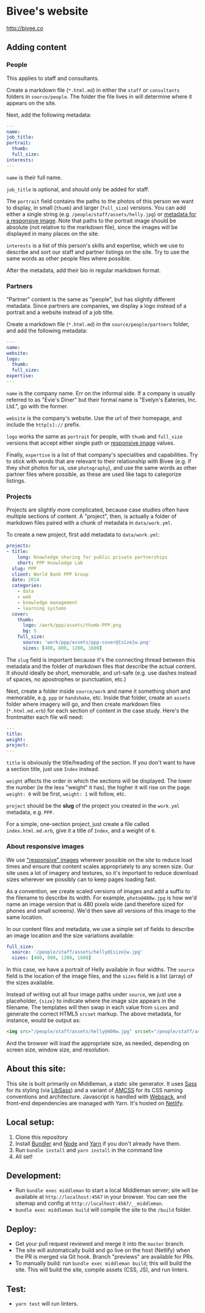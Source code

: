 # Bivee's website
http://bivee.co

## Adding content

### People

This applies to staff and consultants.

Create a markdown file (`*.html.md`) in either the `staff` or `consultants` folders in `source/people`. The folder the file lives in will determine where it appears on the site.

Next, add the following metadata:

````yml
---
name:
job_title:
portrait:
  thumb:
  full_size:
interests:
---
````

`name` is their full name.

`job_title` is optional, and should only be added for staff.

The `portrait` field contains the paths to the photos of this person we want to display, in small (`thumb`) and larger (`full_size`) versions. You can add either a single string (e.g. `/people/staff/assets/helly.jpg`) or [metadata for a responsive image](#about-responsive-images). Note that paths to the portrait image should be absolute (not relative to the markdown file), since the images will be displayed in many places on the site.

`interests` is a list of this person's skills and expertise, which we use to describe and sort our staff and partner listings on the site. Try to use the same words as other people files where possible.

After the metadata, add their bio in regular markdown format.

### Partners

"Partner" content is the same as "people", but has slightly different metadata. Since partners are companies, we display a logo instead of a portrait and a website instead of a job title.

Create a markdown file (`*.html.md`) in the `source/people/partners` folder, and add the following metadata:

````yml
---
name:
website:
logo:
  thumb:
  full_size:
expertise:
---
````

`name` is the company name. Err on the informal side. If a company is usually referred to as "Evie's Diner" but their formal name is "Evelyn's Eateries, Inc. Ltd.", go with the former.

`website` is the company's website. Use the url of their homepage, and include the `http[s]://` prefix.

`logo` works the same as `portrait` for people, with `thumb` and `full_size` versions that accept either single path or [responsive image](#about-responsive-images) values.

Finally, `expertise` is a list of that company's specialities and capabilities. Try to stick with words that are relevant to their relationship with Bivee (e.g. if they shot photos for us, use `photography`), and use the same words as other partner files where possible, as these are used like tags to categorize listings.

### Projects

Projects are slightly more complicated, because case studies often have multiple sections of content. A "project", then, is actually a folder of markdown files paired with a chunk of metadata in `data/work.yml`.

To create a new project, first add metadata to `data/work.yml`:

````yml
projects:
- title:
    long: Knowledge sharing for public private partnerships
    short: PPP Knowledge Lab
  slug: PPP
  client: World Bank PPP Group
  date: 2014
  categories:
    - data
    - web
    - knowledge management
    - learning systems
  cover:
    thumb:
      logo: /work/ppp/assets/thumb-PPP.png
      bg: 5
    full_size:
      source: 'work/ppp/assets/ppp-cover@{size}w.png'
      sizes: [400, 800, 1200, 1600]
````

The `slug` field is important because it's the connecting thread between this metadata and the folder of markdown files that describe the actual content. It should ideally be short, memorable, and url-safe (e.g. use dashes instead of spaces, no apostrophes or punctuation, etc.)

Next, create a folder inside `source/work` and name it something short and memorable, e.g. `ppp` or `handshake`, etc. Inside that folder, create an `assets` folder where imagery will go, and then create markdown files (`*.html.md.erb`) for each section of content in the case study. Here's the frontmatter each file will need:

````yml
---
title: 
weight: 
project: 
---
````

`title` is obviously the title/heading of the section. If you don't want to have a section title, just use `Index` instead.

`weight` affects the order in which the sections will be displayed. The lower the number (ie the less "weight" it has), the higher it will rise on the page. `weight: 0` will be first, `weight: 1` will follow, etc.

`project` should be the **slug** of the project you created in the `work.yml` metadata, e.g. `PPP`.

For a simple, one-section project, just create a file called `index.html.md.erb`, give it a title of `Index`, and a weight of `0`.

### About responsive images

We use ["responsive" images](https://developer.mozilla.org/en-US/docs/Learn/HTML/Multimedia_and_embedding/Responsive_images) wherever possible on the site to reduce load times and ensure that content scales appropriately to any screen size. Our site uses a lot of imagery and textures, so it's important to reduce download sizes wherever we possibly can to keep pages loading fast.

As a convention, we create scaled versions of images and add a suffix to the filename to describe its width. For example, `photo@480w.jpg` is how we'd name an image version that is 480 pixels wide (and therefore sized for phones and small screens). We'd then save all versions of this image to the same location.

In our content files and metadata, we use a simple set of fields to describe an image location and the size variations available:

````yml
full_size:
  source: '/people/staff/assets/helly@{size}w.jpg'
  sizes: [400, 800, 1200, 1600]
````

In this case, we have a portrait of Helly available in four widths. The `source` field is the location of the image files, and the `sizes` field is a list (array) of the sizes available.

Instead of writing out all four image paths under `source`, we just use a placeholder, `{size}` to indicate where the image size appears in the filename. The templates will then swap in each value from `sizes` and generate the correct HTML5 `srcset` markup. The above metadata, for instance, would be output as:

````html
<img src="/people/staff/assets/helly@400w.jpg" srcset="/people/staff/assets/helly@800w.jpg 800w, /people/staff/assets/helly@1200w.jpg 1200w, /people/staff/assets/helly@1600w.jpg 1600w" alt="Helly Stoyanova">
````

And the browser will load the appropriate size, as needed, depending on screen size, window size, and resolution.

## About this site:

This site is built primarily on Middleman, a static site generator. It uses [Sass](http://sass-lang.com) for its styling (via [LibSass](https://github.com/sass/sassc-ruby)) and a variant of [AMCSS](https://amcss.github.io) for its CSS naming conventions and architecture. Javascript is handled with [Webpack](https://webpack.js.org), and front-end dependencies are managed with Yarn. It's hosted on [Netlify](http://netlify.com).

## Local setup:

1. Clone this repository
2. Install [Bundler](http://bundler.io) and [Node](https://nodejs.org/en/) and [Yarn](http://yarnpkg.com) if you don't already have them.
3. Run `bundle install` and `yarn install` in the command line
4. All set!

## Development:

- Run `bundle exec middleman` to start a local Middleman server; site will be available at `http://localhost:4567` in your browser. You can see the sitemap and config at `http://localhost:4567/__middleman`.
- `bundle exec middleman build` will compile the site to the `/build` folder.

## Deploy:

- Get your pull request reviewed and merge it into the `master` branch.
- The site will automatically build and go live on the host (Netlify) when the PR is merged via Git hook. Branch "previews" are available for PRs.
- To manually build: run `bundle exec middleman build`; this will build the site. This will build the site, compile assets (CSS, JS), and run linters.

## Test:

- `yarn test` will run linters.
